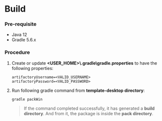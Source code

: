 # Build

### Pre-requisite

* Java 12
* Gradle 5.6.x

### Procedure

1. Create or update **<USER_HOME>\\.gradle\\gradle.properties** to have the following properties:

    ```properties
    artifactoryUsername=<VALID_USERNAME>
    artifactoryPassword=<VALID_PASSWORD>
    ```

2. Run following gradle command from **template-desktop directory**:
	```
	gradle packWin
	```
	
	> If the command completed successfully, it has generated a **build directory**. And from it, the package is inside the **pack directory**.
